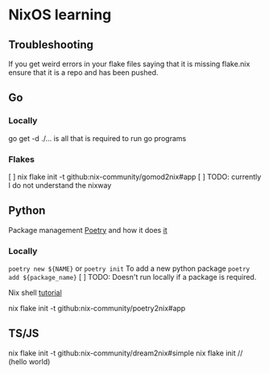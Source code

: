 # NixOS learning 

## Troubleshooting
If you get weird errors in your flake files saying that it is missing flake.nix ensure that it is a repo and has been pushed.
## Go 

### Locally
go get -d ./... is all that is required to run go programs


### Flakes
[ ] nix flake init -t github:nix-community/gomod2nix#app
[ ] TODO: currently I do not understand the nixway

## Python
Package management [Poetry](https://python-poetry.org/docs/) and how it does [it](https://toraritte.github.io/poetry-intro/#using-a-hrefhttpspython-poetryorg-titlethe-poetry-websitepoetrya-with-a-hrefhttpsnixosorg-titlethe-website-of-the-nix-cross-platform-system-package-managernixa)

### Locally
`poetry new ${NAME}` or `poetry init`
To add a new python package `poetry add ${package_name}`
[ ] TODO: Doesn't run locally if a package is required.


Nix shell [tutorial](https://nixos.org/manual/nixpkgs/stable/#python)

nix flake init -t github:nix-community/poetry2nix#app

## TS/JS
nix flake init -t github:nix-community/dream2nix#simple
nix flake init // (hello world)
